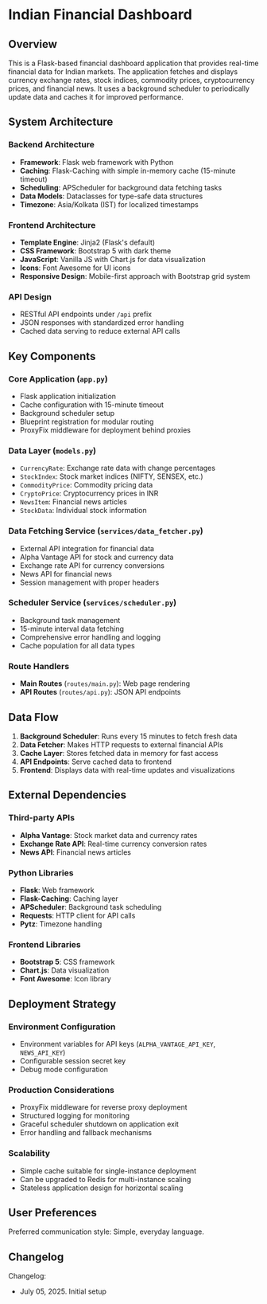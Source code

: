 # Indian Financial Dashboard

## Overview

This is a Flask-based financial dashboard application that provides real-time financial data for Indian markets. The application fetches and displays currency exchange rates, stock indices, commodity prices, cryptocurrency prices, and financial news. It uses a background scheduler to periodically update data and caches it for improved performance.

## System Architecture

### Backend Architecture
- **Framework**: Flask web framework with Python
- **Caching**: Flask-Caching with simple in-memory cache (15-minute timeout)
- **Scheduling**: APScheduler for background data fetching tasks
- **Data Models**: Dataclasses for type-safe data structures
- **Timezone**: Asia/Kolkata (IST) for localized timestamps

### Frontend Architecture
- **Template Engine**: Jinja2 (Flask's default)
- **CSS Framework**: Bootstrap 5 with dark theme
- **JavaScript**: Vanilla JS with Chart.js for data visualization
- **Icons**: Font Awesome for UI icons
- **Responsive Design**: Mobile-first approach with Bootstrap grid system

### API Design
- RESTful API endpoints under `/api` prefix
- JSON responses with standardized error handling
- Cached data serving to reduce external API calls

## Key Components

### Core Application (`app.py`)
- Flask application initialization
- Cache configuration with 15-minute timeout
- Background scheduler setup
- Blueprint registration for modular routing
- ProxyFix middleware for deployment behind proxies

### Data Layer (`models.py`)
- `CurrencyRate`: Exchange rate data with change percentages
- `StockIndex`: Stock market indices (NIFTY, SENSEX, etc.)
- `CommodityPrice`: Commodity pricing data
- `CryptoPrice`: Cryptocurrency prices in INR
- `NewsItem`: Financial news articles
- `StockData`: Individual stock information

### Data Fetching Service (`services/data_fetcher.py`)
- External API integration for financial data
- Alpha Vantage API for stock and currency data
- Exchange rate API for currency conversions
- News API for financial news
- Session management with proper headers

### Scheduler Service (`services/scheduler.py`)
- Background task management
- 15-minute interval data fetching
- Comprehensive error handling and logging
- Cache population for all data types

### Route Handlers
- **Main Routes** (`routes/main.py`): Web page rendering
- **API Routes** (`routes/api.py`): JSON API endpoints

## Data Flow

1. **Background Scheduler**: Runs every 15 minutes to fetch fresh data
2. **Data Fetcher**: Makes HTTP requests to external financial APIs
3. **Cache Layer**: Stores fetched data in memory for fast access
4. **API Endpoints**: Serve cached data to frontend
5. **Frontend**: Displays data with real-time updates and visualizations

## External Dependencies

### Third-party APIs
- **Alpha Vantage**: Stock market data and currency rates
- **Exchange Rate API**: Real-time currency conversion rates
- **News API**: Financial news articles

### Python Libraries
- **Flask**: Web framework
- **Flask-Caching**: Caching layer
- **APScheduler**: Background task scheduling
- **Requests**: HTTP client for API calls
- **Pytz**: Timezone handling

### Frontend Libraries
- **Bootstrap 5**: CSS framework
- **Chart.js**: Data visualization
- **Font Awesome**: Icon library

## Deployment Strategy

### Environment Configuration
- Environment variables for API keys (`ALPHA_VANTAGE_API_KEY`, `NEWS_API_KEY`)
- Configurable session secret key
- Debug mode configuration

### Production Considerations
- ProxyFix middleware for reverse proxy deployment
- Structured logging for monitoring
- Graceful scheduler shutdown on application exit
- Error handling and fallback mechanisms

### Scalability
- Simple cache suitable for single-instance deployment
- Can be upgraded to Redis for multi-instance scaling
- Stateless application design for horizontal scaling

## User Preferences

Preferred communication style: Simple, everyday language.

## Changelog

Changelog:
- July 05, 2025. Initial setup